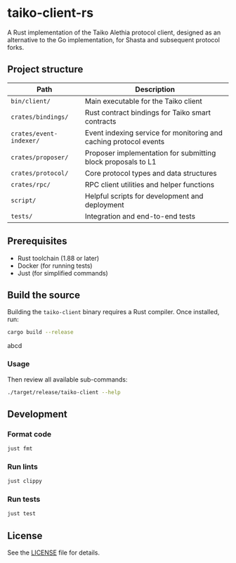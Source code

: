 # taiko-client-rs

A Rust implementation of the Taiko Alethia protocol client, designed as an alternative to the Go implementation, for Shasta and subsequent protocol forks.

## Project structure

| Path                    | Description                                                       |
| ----------------------- | ----------------------------------------------------------------- |
| `bin/client/`           | Main executable for the Taiko client                              |
| `crates/bindings/`      | Rust contract bindings for Taiko smart contracts                  |
| `crates/event-indexer/` | Event indexing service for monitoring and caching protocol events |
| `crates/proposer/`      | Proposer implementation for submitting block proposals to L1      |
| `crates/protocol/`      | Core protocol types and data structures                           |
| `crates/rpc/`           | RPC client utilities and helper functions                         |
| `script/`               | Helpful scripts for development and deployment                    |
| `tests/`                | Integration and end-to-end tests                                  |

## Prerequisites

- Rust toolchain (1.88 or later)
- Docker (for running tests)
- Just (for simplified commands)

## Build the source

Building the `taiko-client` binary requires a Rust compiler. Once installed, run:

```sh
cargo build --release
```

abcd

### Usage

Then review all available sub-commands:

```sh
./target/release/taiko-client --help
```

## Development

### Format code

```sh
just fmt
```

### Run lints

```sh
just clippy
```

### Run tests

```sh
just test
```

## License

See the [LICENSE](../../LICENSE) file for details.
